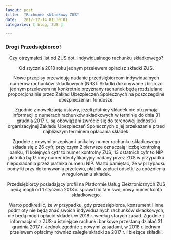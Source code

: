 ```yaml
---
layout: post
title:  "Rachunek składkowy ZUS"
date:   2017-12-14 01:30:01
categories: [ blog, ZUS ]

---
```

### Drogi Przedsiębiorco!

<center>
Czy otrzymałeś list od ZUS dot. indywidualnego rachunku składkowego?

Od stycznia 2018 roku jednym przelewem opłacisz składki ZUS.

Nowe przepisy przewidują nadanie przedsiębiorcom indywidualnych numerów rachunków składkowych (NRS). Składki dokonywane zbiorczo jednym przelewem na konkretnie przyznany rachunek będą rozdzielane proporcjonalnie przez Zakład Ubezpieczeń Społecznych na poszczególne ubezpieczenia i fundusze.

Zgodnie z nowelizacją ustawy, jeżeli płatnicy składek nie otrzymają informacji o numerach rachunków składkowych w terminie do dnia 31 grudnia 2017 r., są obowiązani zwrócić się do terenowej jednostki organizacyjnej Zakładu Ubezpieczeń Społecznych o jej przekazanie przed najbliższym terminem opłacania składek.

Zgodnie z nowymi przepisami unikalny numer rachunku składkowego składa się z 26 cyfr, przy czym 2 pierwsze oznaczają liczbę kontrolną banku, 11 kolejnych cyfr to numer kontrolny ZUS, 13 ostatnich cyfr to NIP płatnika bądź inny numer identyfikacyjny nadany przez ZUS w przypadku nieposiadania przez płatnika numeru NIP. Warto pamiętać, że w przypadku pomyłki przy dokonywaniu przelewu, płatnik zapłaci odsetki za opóźnienia w regulowaniu składek.

Przedsiębiorcy posiadający profil na Platformie Usług Elektronicznych ZUS będą mogli od 1 stycznia 2018 r. sprawdzić tam swój nowy numer konta składkowego.

Warto podkreślić, że w przypadku, gdy przedsiębiorca, konsument i inne podmioty nie będą znać swoich indywidualnych rachunków składkowych, nie będą mogli opłacić składek w 2018 r. według starych zasad. Zgodnie z informacjami z ZUS-u istniejące rachunki bankowe przestaną działać 31 grudnia 2017 r. Jednak zgodnie z nowymi zasadami, w 2018 r. jednym przelewem opłacimy również zaległe składki za 2017 r. i bieżące składki.


</center>


